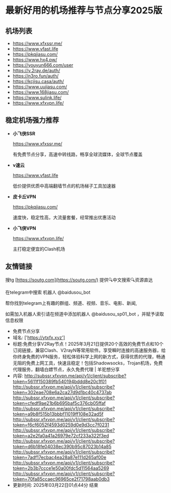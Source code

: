# 最新好用的机场推荐与节点分享2025版

## 机场列表
* https://www.xfxssr.me/
* https://www.vfast.life
* https://pkqjiasu.com/
* https://www.hx4.pw/ 
* https://youyun666.com/user
* https://v.2ray.de/auth/
* https://n3ro.fun/auth/
* https://kcjisu.casa/auth/
* https://www.uujiasu.com/
* https://www.168jiasu.com/
* https://www.sulink.life/
* https://www.xfxvpn.life/

## 稳定机场强力推荐

+ **小飞侠SSR**
  
   https://www.xfxssr.me/
   
   有免费节点分享，高速中转线路，畅享全球流媒体，全球节点覆盖
   
+ **v速云**
  
   https://www.vfast.life
   
   低价提供优质中高端翻墙节点的机场梯子工具加速器
   
+ **皮卡丘VPN**
  
   https://pkqjiasu.com/
   
   速度快，稳定性高，大流量套餐，经常推出优惠活动
   
+ **小飞侠VPN**
  
   https://www.xfxvpn.life/
   
   主打稳定便宜的Clash机场

## 友情链接

搜tg [https://soutg.com](https://soutg.com/) 提供🔍中文搜索🔍资源直达

在telegram中搜索 机器人 @baidusou_bot

帮你找到telegram上有趣的群组、频道、视频、音乐、电影、新闻,

如需加入机器人索引请在频道中添加机器人 @baidusou_sp01_bot ，并赋予读取信息权限

- 免费节点分享 
- 域名: ['https://ytxfx.xyz'] 
- 标题:免费分享V2Ray节点！2025年3月21日提供20个高效的免费节点和10个订阅链接，兼容Clash、V2rayN等常用软件。享受瞬时连接的高速服务器，给你终身免费的VPN服务，轻松体验科学上网的新方式，获得优质的代理，畅通无阻的免费上网工具，快速且稳定！包括Shadowsocks，Trojan机场，免费代理服务，翻墙白嫖节点，永久免费代理  |  羊驼想分享 
- 内容: 
http://subssr.xfxvpn.me/api/v1/client/subscribe?token=5611f150389fb540194bddd8e20c1f01
http://subssr.xfxvpn.me/api/v1/client/subscribe?token=302eae708e6a2ca27d9d1bc40c4737ab
http://subssr.xfxvpn.me/api/v1/client/subscribe?token=cfedf9ae21b6b695baf5c376cb05ffaf
http://subssr.xfxvpn.me/api/v1/client/subscribe?token=a9b8f515b13bbbf11019ff108e32ad5f
http://subssr.xfxvpn.me/api/v1/client/subscribe?token=f6cf6052f4593d0259d0e9d3cc7f0231
http://subssr.xfxvpn.me/api/v1/client/subscribe?token=a2e2fa0a41a26979e72cf233a322f3ed
http://subssr.xfxvpn.me/api/v1/client/subscribe?token=d6b18fe04038ec390b95c87023b14a85
http://subssr.xfxvpn.me/api/v1/client/subscribe?token=7adf17ecbac4ea28a87e111d265af00e
http://subssr.xfxvpn.me/api/v1/client/subscribe?token=2b3b7ccce1e50a00fdc5d11564aa5269
http://subssr.xfxvpn.me/api/v1/client/subscribe?token=70fa85ccaec96965ce2f71798aab0db3 
- 更新时间: 2025年03月22日01点44分 
结束
